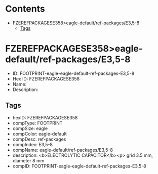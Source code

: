 



Contents
========

* [FZEREFPACKAGESE358>eagle-default/ref-packages/E3,5-8](#fzerefpackagese358eagle-defaultref-packagese35-8)
	* [Tags](#tags)

# FZEREFPACKAGESE358>eagle-default/ref-packages/E3,5-8

- ID: FOOTPRINT-eagle-eagle-default-ref-packages-E3,5-8
- Hex ID: FZEREFPACKAGESE358
- Name: 
- Description: 

## Tags

- hexID: FZEREFPACKAGESE358
- oompType: FOOTPRINT
- oompSize: eagle
- oompColor: eagle-default
- oompDesc: ref-packages
- oompIndex: E3,5-8
- oompName: eagle-default/ref-packages/E3,5-8
- description: &lt;b&gt;ELECTROLYTIC CAPACITOR&lt;/b&gt;&lt;p&gt;&#xD;
grid 3.5 mm, diameter 8 mm
- oompID: FOOTPRINT-eagle-eagle-default-ref-packages-E3,5-8
